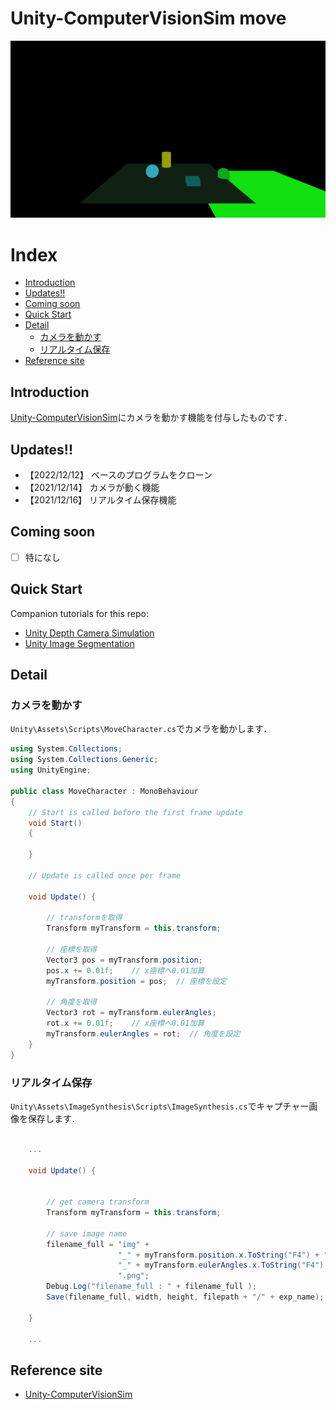 # Unity-ComputerVisionSim move

![](docs\img_0.0200_4.2200_-13.7100_0.0200_0.0000_0.0000_id.png)


# Index

- [Introduction](#introduction)
- [Updates!!](#updates)
- [Coming soon](#coming-soon)
- [Quick Start](#quick-start)
- [Detail](#detail)
  - [カメラを動かす](#カメラを動かす)
  - [リアルタイム保存](#リアルタイム保存)
- [Reference site](#reference-site)

## Introduction

[Unity-ComputerVisionSim](https://www.immersivelimit.com/tutorials/unity-image-segmentation)にカメラを動かす機能を付与したものです．


## Updates!!
* 【2022/12/12】 ベースのプログラムをクローン
* 【2021/12/14】 カメラが動く機能
* 【2021/12/16】 リアルタイム保存機能

## Coming soon
- [ ] 特になし

## Quick Start

Companion tutorials for this repo:
- [Unity Depth Camera Simulation](http://www.immersivelimit.com/tutorials/unity-depth-camera-simulation)  
- [Unity Image Segmentation](http://www.immersivelimit.com/tutorials/unity-image-segmentation)


## Detail

### カメラを動かす

`Unity\Assets\Scripts\MoveCharacter.cs`でカメラを動かします．

```c#
using System.Collections;
using System.Collections.Generic;
using UnityEngine;

public class MoveCharacter : MonoBehaviour
{
    // Start is called before the first frame update
    void Start()
    {
        
    }

    // Update is called once per frame

    void Update() {

        // transformを取得
        Transform myTransform = this.transform;

        // 座標を取得
        Vector3 pos = myTransform.position;
        pos.x += 0.01f;    // x座標へ0.01加算  
        myTransform.position = pos;  // 座標を設定

        // 角度を取得
        Vector3 rot = myTransform.eulerAngles;
        rot.x += 0.01f;    // x座標へ0.01加算
        myTransform.eulerAngles = rot;  // 角度を設定
    }
}

```


### リアルタイム保存

`Unity\Assets\ImageSynthesis\Scripts\ImageSynthesis.cs`でキャプチャー画像を保存します．


```c#

    ... 

    void Update() {

        
        // get camera transform
        Transform myTransform = this.transform;
        
        // save image name
        filename_full = "img" + 
                        "_" + myTransform.position.x.ToString("F4") + "_" + myTransform.position.y.ToString("F4") + "_" + myTransform.position.z.ToString("F4") + 
                        "_" + myTransform.eulerAngles.x.ToString("F4") + "_" + myTransform.eulerAngles.y.ToString("F4") + "_" + myTransform.eulerAngles.z.ToString("F4") + 
                        ".png";
        Debug.Log("filename_full : " + filename_full );
        Save(filename_full, width, height, filepath + "/" + exp_name);

    }

    ... 

```

## Reference site

- [Unity-ComputerVisionSim](https://www.immersivelimit.com/tutorials/unity-image-segmentation)